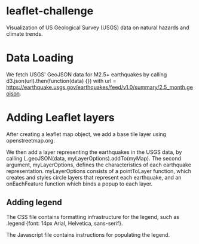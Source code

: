 # leaflet-challenge
Visualization of US Geological Survey (USGS) data on natural hazards and climate trends.

# Data Loading
We fetch USGS' GeoJSON data for M2.5+ earthquakes by calling d3.json(url).then(function(data) {}) with url = https://earthquake.usgs.gov/earthquakes/feed/v1.0/summary/2.5_month.geojson. 

# Adding Leaflet layers
After creating a leaflet map object, we add a base tile layer using openstreetmap.org. 

We then add a layer representing the earthquakes in the USGS data, by calling L.geoJSON(data, myLayerOptions).addTo(myMap). The second argument, myLayerOptions, defines the characteristics of each earthquake representation. myLayerOptions consists of a pointToLayer function, which creates and styles circle layers that represent each earthquake, and an onEachFeature function which binds a popup to each layer. 

## Adding legend
The CSS file contains formatting infrastructure for the legend, such as .legend {font: 14px Arial, Helvetica, sans-serif}. 

The Javascript file contains instructions for populating the legend. 

